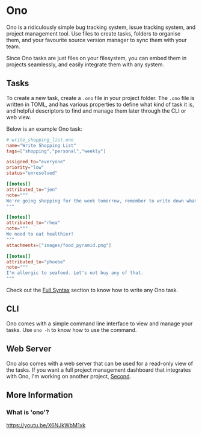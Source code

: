 # Ono
Ono is a ridiculously simple bug tracking system, issue tracking system, and project
management tool. Use files to create tasks, folders to organise them, and your favourite
source version manager to sync them with your team.

Since Ono tasks are just files on your filesystem, you can embed them in projects
seamlessly, and easily integrate them with any system.

## Tasks
To create a new task, create a `.ono` file in your project folder. The `.ono` file
is written in TOML, and has various properties to define what kind of task it is,
and helpful descriptors to find and manage them later through the CLI or web view.

Below is an example Ono task:
```toml
# write_shopping_list.ono
name="Write Shopping List"
tags=["shopping","personal","weekly"]

assigned_to="everyone"
priority="low"
status="unresolved"

[[notes]]
attributed_to="jen"
note="""
We're going shopping for the week tomorrow, remember to write down what you need to buy.
"""

[[notes]]
attributed_to="rhea"
note="""
We need to eat healthier!
"""
attachments=["images/food_pyramid.png"]

[[notes]]
attributed_to="phoebe"
note="""
I'm allergic to seafood. Let's not buy any of that.
"""
```

Check out the [Full Syntax](#full-syntax) section to know how to write any Ono task.

## CLI
Ono comes with a simple command line interface to view and manage your tasks. Use
`ono -h` to know how to use the command.

## Web Server
Ono also comes with a web server that can be used for a read-only view of the tasks.
If you want a full project management dashboard that integrates with Ono, I'm working
on another project, [Second](https://github.com/edqx/second).

## More Information
### What is 'ono'?
https://youtu.be/X6NJkWbM1xk